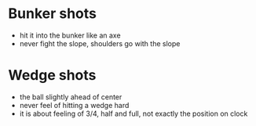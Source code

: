 # Bunker shots
* hit it into the bunker like an axe
* never fight the slope, shoulders go with the slope

# Wedge shots
* the ball slightly ahead of center
* never feel of hitting a wedge hard
* it is about feeling of 3/4, half and full, not exactly the position on clock
